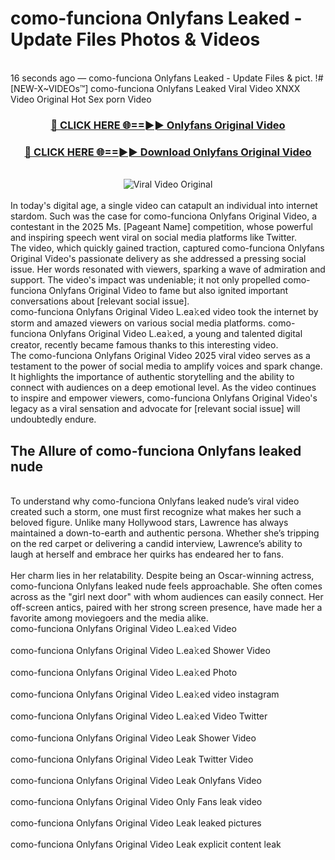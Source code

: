 # como-funciona Onlyfans Leaked - Update Files Photos & Videos 
<br>
16 seconds ago — como-funciona Onlyfans Leaked - Update Files & pict. !#[NEW-X~VIDEOs™] como-funciona Onlyfans Leaked Viral Video XNXX Video Original Hot Sex porn Video
<br>
<div align="center">
<h3><a href="http://freeplayer.one?title=como-funciona&ref=25OR" rel="nofollow">🔴 CLICK HERE 🌐==►► Onlyfans Original Video</a></h3>
<h3><a href="http://freeplayer.one?title=como-funciona&ref=25OR" rel="nofollow">🔴 CLICK HERE 🌐==►► Download Onlyfans Original Video</a></h3>
<br>
<a href="http://freeplayer.one?title=como-funciona&ref=25OR" rel="nofollow" data-target="animated-image.originalLink"><img src="https://i.ibb.co.com/xMMVF88/686577567.gif" alt="Viral Video Original" style="max-width: 100%; display: inline-block;" data-target="animated-image.originalImage"></a>
</div>
<br>
In today's digital age, a single video can catapult an individual into internet stardom. Such was the case for como-funciona Onlyfans Original Video, a contestant in the 2025 Ms. [Pageant Name] competition, whose powerful and inspiring speech went viral on social media platforms like Twitter.
<br>
The video, which quickly gained traction, captured como-funciona Onlyfans Original Video's passionate delivery as she addressed a pressing social issue. Her words resonated with viewers, sparking a wave of admiration and support. The video's impact was undeniable; it not only propelled como-funciona Onlyfans Original Video to fame but also ignited important conversations about [relevant social issue].
<br>
como-funciona Onlyfans Original Video L.ea𝚔ed video took the internet by storm and amazed viewers on various social media platforms. como-funciona Onlyfans Original Video L.ea𝚔ed, a young and talented digital creator, recently became famous thanks to this interesting video.
<br>
The como-funciona Onlyfans Original Video 2025 viral video serves as a testament to the power of social media to amplify voices and spark change. It highlights the importance of authentic storytelling and the ability to connect with audiences on a deep emotional level. As the video continues to inspire and empower viewers, como-funciona Onlyfans Original Video's legacy as a viral sensation and advocate for [relevant social issue] will undoubtedly endure.
<br>
<h2>The Allure of como-funciona Onlyfans leaked nude</h2>
<br>
To understand why como-funciona Onlyfans leaked nude’s viral video created such a storm, one must first recognize what makes her such a beloved figure. Unlike many Hollywood stars, Lawrence has always maintained a down-to-earth and authentic persona. Whether she’s tripping on the red carpet or delivering a candid interview, Lawrence’s ability to laugh at herself and embrace her quirks has endeared her to fans.
<br><br>
Her charm lies in her relatability. Despite being an Oscar-winning actress, como-funciona Onlyfans leaked nude feels approachable. She often comes across as the "girl next door" with whom audiences can easily connect. Her off-screen antics, paired with her strong screen presence, have made her a favorite among moviegoers and the media alike.
<br>
como-funciona Onlyfans Original Video L.ea𝚔ed Video
<br><br>
como-funciona Onlyfans Original Video L.ea𝚔ed Shower Video
<br><br>
como-funciona Onlyfans Original Video L.ea𝚔ed Photo
<br><br>
como-funciona Onlyfans Original Video L.ea𝚔ed video instagram
<br><br>
como-funciona Onlyfans Original Video L.ea𝚔ed Video Twitter
<br><br>
como-funciona Onlyfans Original Video Leak Shower Video
<br><br>
como-funciona Onlyfans Original Video Leak Twitter Video
<br><br>
como-funciona Onlyfans Original Video Leak Onlyfans Video
<br><br>
como-funciona Onlyfans Original Video Only Fans leak video
<br><br>
como-funciona Onlyfans Original Video Leak leaked pictures
<br><br>
como-funciona Onlyfans Original Video Leak explicit content leak